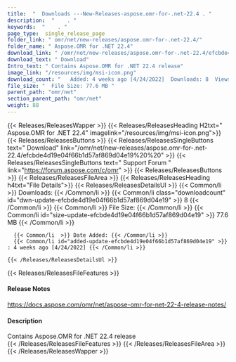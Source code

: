 ```yaml
---
title:  "  Downloads ---New-Releases-aspose.omr-for-.net-22.4 . " 
description:  "    . " 
keywords:  "    . " 
page_type:  single_release_page
folder_link: " omr/net/new-releases/aspose.omr-for-.net-22.4/"
folder_name: " Aspose.OMR for .NET 22.4"
download_link: " /omr/net/new-releases/aspose.omr-for-.net-22.4/efcbde4d19e04f66b1d57af869d04e19"
download_text: " Download"
Intro_text: " Contains Aspose.OMR for .NET 22.4 release"
image_link: "/resources/img/msi-icon.png"
download_count: "   Added: 4 weeks ago [4/24/2022]  Downloads: 8  Views: 12"
file_size: "  File Size: 77.6 MB "
parent_path: "omr/net"
section_parent_path: "omr/net"
weight: 88
---
```


{{< Releases/ReleasesWapper >}}
  {{< Releases/ReleasesHeading H2txt=" Aspose.OMR for .NET 22.4" imagelink="/resources/img/msi-icon.png">}}
  {{< Releases/ReleasesButtons >}}
    {{< Releases/ReleasesSingleButtons text=" Download" link="/omr/net/new-releases/aspose.omr-for-.net-22.4/efcbde4d19e04f66b1d57af869d04e19%20%20" >}}
    {{< Releases/ReleasesSingleButtons text=" Support Forum " link="https://forum.aspose.com/c/omr" >}}
  {{< Releases/ReleasesButtons >}}
  {{< Releases/ReleasesFileArea >}}
    {{< Releases/ReleasesHeading h4txt="File Details">}}
    {{< Releases/ReleasesDetailsUl >}}
            {{< Common/li  >}} Downloads: {{< /Common/li >}} 
      {{< Common/li class="downloadcount" id="dwn-update-efcbde4d19e04f66b1d57af869d04e19" >}} 8 {{< /Common/li >}} 
      {{< Common/li  >}} File Size: {{< /Common/li >}} 
      {{< Common/li id="size-update-efcbde4d19e04f66b1d57af869d04e19" >}} 77.6 MB {{< /Common/li >}} 


      {{< Common/li  >}} Date Added: {{< /Common/li >}} 
      {{< Common/li id="added-update-efcbde4d19e04f66b1d57af869d04e19" >}} : 4 weeks ago [4/24/2022] {{< /Common/li >}} 

    {{< /Releases/ReleasesDetailsUl >}}

  {{< Releases/ReleasesFileFeatures >}}
      <h4>Release Notes</h4><div><a href="https://docs.aspose.com/omr/net/aspose-omr-for-net-22-4-release-notes/">https://docs.aspose.com/omr/net/aspose-omr-for-net-22-4-release-notes/</a></div><h4>Description</h4><div class="HTMLDescription">Contains Aspose.OMR for .NET 22.4 release</div>
  {{< /Releases/ReleasesFileFeatures >}}
 {{< /Releases/ReleasesFileArea >}}
{{< /Releases/ReleasesWapper >}}


